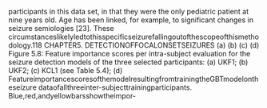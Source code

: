 participants in this data set, in that they were the only pediatric patient at nine years old.
Age has been linked, for example, to significant changes in seizure semiologies [23]. These
circumstanceslikelyledtothisspecificseizurefallingoutofthescopeofthismethodology.118 CHAPTER5. DETECTIONOFFOCALONSETSEIZURES
(a) (b)
(c) (d)
Figure 5.8: Feature importance scores per intra-subject evaluation for the seizure detection
models of the three selected participants: (a) UKF1; (b) UKF2; (c) KCL1 (see Table 5.4); (d)
FeatureimportancescoresofthemodelresultingfromtrainingtheGBTmodelontheseizure
dataofallthreeinter-subjecttrainingparticipants. Blue,red,andyellowbarsshowtheimpor-